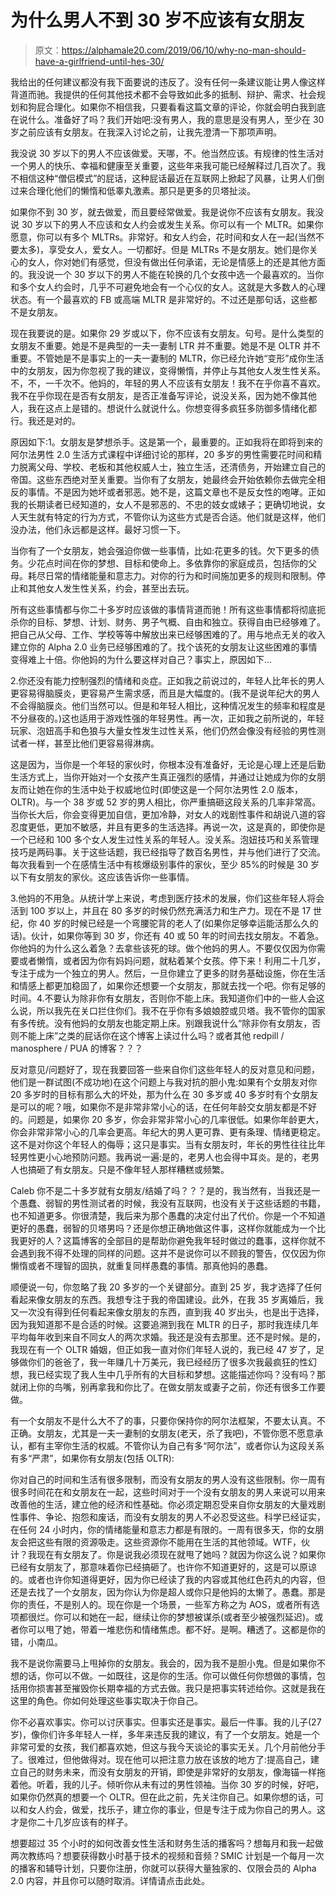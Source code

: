 # 为什么男人不到 30 岁不应该有女朋友

> 原文：<https://alphamale20.com/2019/06/10/why-no-man-should-have-a-girlfriend-until-hes-30/>

我给出的任何建议都没有我下面要说的违反了。没有任何一条建议能让男人像这样背道而驰。我提供的任何其他技术都不会导致如此多的抵制、辩护、需求、社会规划和狗屁合理化。如果你不相信我，只要看看这篇文章的评论，你就会明白我到底在说什么。准备好了吗？我们开始吧:没有男人，我的意思是没有男人，至少在 30 岁之前应该有女朋友。在我深入讨论之前，让我先澄清一下那项声明。

我没说 30 岁以下的男人不应该做爱。天哪，不。他当然应该。有规律的性生活对一个男人的快乐、幸福和健康至关重要，这些年来我可能已经解释过几百次了。我不相信这种“僧侣模式”的屁话，这种屁话最近在互联网上掀起了风暴，让男人们倒过来合理化他们的懒惰和低睾丸激素。那只是更多的贝塔扯淡。

如果你不到 30 岁，就去做爱，而且要经常做爱。我是说你不应该有女朋友。我没说 30 岁以下的男人不应该和女人约会或发生关系。你可以有一个 MLTR。如果你愿意，你可以有多个 MLTRs。非常好。和女人约会，花时间和女人在一起(当然不要太多)，享受女人，爱女人。一切都好。但是 MLTRs 不是女朋友。她们是你关心的女人，你对她们有感觉，但没有做出任何承诺，无论是情感上的还是其他方面的。我没说一个 30 岁以下的男人不能在轮换的几个女孩中选一个最喜欢的。当你和多个女人约会时，几乎不可避免地会有一个心仪的女人。这就是大多数人的心理状态。有一个最喜欢的 FB 或高端 MLTR 是非常好的。不过还是那句话，这些都不是女朋友。

现在我要说的是。如果你 29 岁或以下，你不应该有女朋友。句号。是什么类型的女朋友不重要。她是不是典型的一夫一妻制 LTR 并不重要。她是不是 OLTR 并不重要。不管她是不是事实上的一夫一妻制的 MLTR，你已经允许她“变形”成你生活中的女朋友，因为你忽视了我的建议，变得懒惰，并停止与其他女人发生性关系。不，不，一千次不。他妈的，年轻的男人不应该有女朋友！我不在乎你喜不喜欢。我不在乎你现在是否有女朋友，是否正准备写评论，说没关系，因为她不像其他人，我在这点上是错的。想说什么就说什么。你想变得多疯狂多防御多情绪化都行。我还是对的。

原因如下:1。女朋友是梦想杀手。这是第一个，最重要的。正如我将在即将到来的阿尔法男性 2.0 生活方式课程中详细讨论的那样，20 多岁的男性需要花时间和精力脱离父母、学校、老板和其他权威人士，独立生活，还清债务，开始建立自己的帝国。这些东西绝对至关重要。当你有了女朋友，她最终会开始依赖你去做完全相反的事情。不是因为她坏或者邪恶。她不是，这篇文章也不是反女性的咆哮。正如我的长期读者已经知道的，女人不是邪恶的、不忠的妓女或婊子；更确切地说，女人天生就有特定的行为方式，不管你认为这些方式是否合适。他们就是这样，他们没办法，他们永远都是这样。最好习惯一下。

当你有了一个女朋友，她会强迫你做一些事情，比如:花更多的钱。欠下更多的债务。少花点时间在你的梦想、目标和使命上。多依靠你的家庭成员，包括你的父母。耗尽日常的情绪能量和意志力。对你的行为和时间施加更多的规则和限制。停止和其他女人发生性关系，约会，甚至出去玩。

所有这些事情都与你二十多岁时应该做的事情背道而驰！所有这些事情都将彻底扼杀你的目标、梦想、计划、财务、男子气概、自由和独立。获得自由已经够难了。把自己从父母、工作、学校等等中解放出来已经够困难的了。用与地点无关的收入建立你的 Alpha 2.0 业务已经够困难的了。找个该死的女朋友让这些困难的事情变得难上十倍。你他妈的为什么要这样对自己？事实上，原因如下…

2.你还没有能力控制强烈的情绪和炎症。正如我之前说过的，年轻人比年长的男人更容易得脑膜炎，更容易产生需求感，而且是大幅度的。(我不是说年纪大的男人不会得脑膜炎。他们当然可以。但是和年轻人相比，这种情况发生的频率和程度是不分昼夜的。)这也适用于游戏性强的年轻男性。再一次，正如我之前所说的，年轻玩家、泡妞高手和色狼与大量女性发生过性关系，他们仍然会像没有经验的男性测试者一样，甚至比他们更容易得淋病。

这是因为，当你是一个年轻的家伙时，你根本没有准备好，无论是心理上还是后勤生活方式上，当你开始对一个女孩产生真正强烈的感情，并通过让她成为你的女朋友而让她在你的生活中处于权威地位时(即使这是一个阿尔法男性 2.0 版本，OLTR)。与一个 38 岁或 52 岁的男人相比，你严重搞砸这段关系的几率非常高。当你长大后，你会变得更加自信，更加冷静，对女人的戏剧性事件和胡说八道的容忍度更低，更加不敏感，并且有更多的生活选择。再说一次，这是真的，即使你是一个已经和 100 多个女人发生过性关系的年轻人。没关系。泡妞技巧和关系管理技巧是两码事。关于这些话题，我已经指导了数百名男性，并与他们进行了交流。每次我看到一个在感情生活中有核爆级别事件的家伙，至少 85%的时候是 30 岁以下有女朋友的家伙。这应该告诉你一些事情。

3.他妈的不用急。从统计学上来说，考虑到医疗技术的发展，你们这些年轻人将会活到 100 岁以上，并且在 80 多岁的时候仍然充满活力和生产力。现在不是 17 世纪，你 40 岁的时候已经是一个弯腰驼背的老人了(如果你足够幸运能活那么久的话)。伙计，如果你等到 30 岁，你还有 40 或 50 年的时间去找女朋友。不着急。你他妈的为什么这么着急？去拿些该死的球。做个他妈的男人。不要仅仅因为你需要或者懒惰，或者因为你有妈妈问题，就粘着某个女孩。停下来！利用二十几岁，专注于成为一个独立的男人。然后，一旦你建立了更多的财务基础设施，你在生活和情感上都更加稳固了，如果你还想要一个女朋友，那就去找一个吧。你有足够的时间。4.不要认为除非你有女朋友，否则你不能上床。我知道你们中的一些人会这么说，所以我先在关口拦住你们。我不在乎你有多娘娘腔或贝塔。我不管你的国家有多传统。没有他妈的女朋友也能定期上床。别跟我说什么“除非你有女朋友，否则不能上床”之类的屁话你在这个博客上读过什么吗？或者其他 redpill / manosphere / PUA 的博客？？？

反对意见/问题好了，现在我要回答一些来自你们这些年轻人的反对意见和问题，他们是一群试图(不成功地)在这个问题上与我对抗的胆小鬼:如果有个女朋友对你 20 多岁时的目标有那么大的坏处，那为什么在 30 多岁或 40 多岁时有个女朋友是可以的呢？哦，如果你不是非常非常小心的话，在任何年龄交女朋友都是不好的。问题是，如果你 20 多岁，你会非常非常小心的几率很低。如果你年龄更大，你会非常非常小心的几率会更高。年纪大的男人更可靠、更有条理、情绪更稳定。这不是对你这个年轻人的侮辱；这只是事实。当有女朋友时，年长的男性往往比年轻男性更小心地预防问题。我再说一遍:是的，老男人也会得中耳炎。是的，老男人也搞砸了有女朋友。只是不像年轻人那样糟糕或频繁。

Caleb 你不是二十多岁就有女朋友/结婚了吗？？？是的，我当然有，当我还是一个愚蠢、弱智的男性测试者的时候，我没有互联网，也没有关于这些话题的书籍，也不知道更多。你很清楚，我后来为那个愚蠢的决定付出了代价。你是一个不知道更好的愚蠢，弱智的贝塔男吗？还是你想正确地做这件事，这样你就能成为一个比我更好的人？这篇博客的全部目的是帮助你避免我年轻时做过的蠢事，这样你就不会遇到我不得不处理的同样的问题。这并不是说你可以不顾我的警告，仅仅因为你懒惰或者不理智的固执，就重复同样愚蠢的事情。那真他妈的愚蠢。

顺便说一句，你忽略了我 20 多岁的一个关键部分。直到 25 岁，我才选择了任何看起来像女朋友的东西。我想专注于我的帝国建设。此外，在我 35 岁离婚后，我又一次没有得到任何看起来像女朋友的东西，直到我 40 岁出头，也是出于选择，因为我知道那不是合适的时候。这要追溯到我在 MLTR 的日子，那时我连续几年平均每年收到来自不同女人的两次求婚。我还是没有去那里。还不是时候。是的，我现在有一个 OLTR 婚姻，但正如我一直对你们年轻人说的，我已经 47 岁了，足够做你们的爸爸了，我一年赚几十万美元，我已经经历了很多次我最疯狂的性幻想，我已经实现了我人生中几乎所有的大目标和梦想。这能描述你吗？没有吗？那就闭上你的鸟嘴，别再拿我和你比了。在做女朋友或妻子之前，你还有很多工作要做。

有一个女朋友不是什么大不了的事，只要你保持你的阿尔法框架，不要太认真。不正确。女朋友，尤其是一夫一妻制的女朋友(老天，杀了我吧)，不管你愿不愿意承认，都有主宰你生活的权威。不管你认为自己有多“阿尔法”，或者你认为这段关系有多“严肃”，如果你有女朋友(包括 OLTR):

你对自己的时间和生活有很多限制，而没有女朋友的男人没有这些限制。你一周有很多时间花在和女朋友在一起，这些时间对于一个没有女朋友的男人来说可以用来改善他的生活，建立他的经济和性基础。你必须定期忍受来自你女朋友的大量戏剧性事件、争论、抱怨和废话，而没有女朋友的男人不必忍受这些。科学已经证实，在任何 24 小时内，你的情绪能量和意志力都是有限的。一周有很多天，你的女朋友会把这些有限的资源吸走。这些资源你不能用在生活的其他领域。WTF，伙计？我现在有女朋友了。你是说我必须现在就甩了她吗？就因为你这么说？如果你已经有女朋友了，那意味着你已经搞砸了。也许你不知道更好的，这是可以原谅的。或者也许你知道得更好，因为你已经读了我的内容或其他红色药丸的内容，但还是去找了一个女朋友，因为你认为你是超人或你只是他妈的太懒了。愚蠢。那是你的责任，不是别人的。现在你是一个场景，一些军方称之为 AOS，或者所有选项都很烂。你可以和她在一起，继续让你的梦想被谋杀(或者至少被强烈延迟)。或者你可以甩了她，带着一堆悲伤和情绪焦虑。都不好。是啊。糟透了。这都是你的错，小南瓜。

我不是说你需要马上甩掉你的女朋友。我会的，因为我不是胆小鬼。但是如果你不想的话，你可以不做。一如既往，这是你的生活。你可以做任何你想做的事情，包括用你损害甚至摧毁你长期幸福的方式去做。我只是把事实转述给你。这就是我在这里的角色。你如何处理这些事实取决于你自己。

你不必喜欢事实。你可以讨厌事实。但事实还是事实。最后一件事。我的儿子(27 岁)，像你们许多年轻人一样，多年来违反我的建议，有了一个女朋友。她是一个非常可爱的女孩，我们都喜欢她，但这与我今天谈论的事实无关。几个月前他分手了。很难过，但他做得对。现在他可以把注意力放在该放的地方了:提高自己，建立自己的财务未来，而没有女朋友的开销，即使是非常好的女朋友，像海锚一样拖着他。听着，我的儿子。倾听你从未有过的男性领袖。当你 30 岁的时候，好吧，如果你仍然真的想要一个 OLTR。但在此之前，先关注你自己。如果你想的话，可以和女人约会，做爱，找乐子，建立你的事业，但是专注于成为你自己的男人。这才是你二十几岁应该有的样子。

想要超过 35 个小时的如何改善女性生活和财务生活的播客吗？想每月和我一起做两次教练吗？想要获得数小时基于技术的视频和音频？SMIC 计划是一个每月一次的播客和辅导计划，只要你注册，你就可以获得大量独家的、仅限会员的 Alpha 2.0 内容，并且你可以随时取消。详情请点击此处。